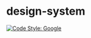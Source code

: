 # design-system

[![Code Style: Google](https://img.shields.io/badge/code%20style-google-blueviolet.svg)](https://github.com/google/gts)